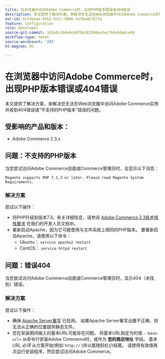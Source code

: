 ```yaml
---
title: 在浏览器中访问Adobe Commerce时，出现PHP版本错误或404错误
description: 本文提供了解决方案，来解决您无法在Web浏览器中访问Adobe Commerce实例并收到404错误或“不支持的PHP版本”错误的问题。
exl-id: 6cfdeaae-5e52-411c-9006-5af8a467873a
feature: Configuration
role: Developer
source-git-commit: 1d2e0c1b4a8e3d79a362500ee3ec7bde84a6ce0d
workflow-type: tm+mt
source-wordcount: '285'
ht-degree: 0%

---
```


# 在浏览器中访问Adobe Commerce时，出现PHP版本错误或404错误

本文提供了解决方案，来解决您无法在Web浏览器中访问Adobe Commerce实例并收到404错误或“不支持的PHP版本”错误的问题。

## 受影响的产品和版本：

* Adobe Commerce 2.3.x

## 问题：不支持的PHP版本

当您尝试访问Adobe Commerce店面或Commerce管理员时，会显示以下消息：

`Magento supports PHP 7.1.3 or later. Please read Magento System Requirements.`

### 解决方案

尝试以下操作：

* 将PHP升级到版本7.3。有关详细信息，请参阅 [Adobe Commerce 2.3技术栈栈要求](https://devdocs.magento.com/guides/v2.3/install-gde/system-requirements.html#php) 在我们的开发人员文档中。
* 重新启动Apache，因为它可能使用与文件系统上相同的PHP版本。 要重新启动Apache，请使用以下命令：
   * Ubuntu： `service apache2 restart`
   * CentOS： `service httpd restart`

## 问题：错误404

当您尝试访问Adobe Commerce店面或Commerce管理员时，显示404（未找到）错误。

### 解决方案

尝试以下操作：

* 确保 [Apache Server重写](https://devdocs.magento.com/guides/v2.3/install-gde/prereq/apache.html) 已启用。 如果Apache Server重写设置不正确，则无法从正确的位置提供静态文件。
* 您在安装期间输入的基本URL可能存在问题。 将基本URL指定为的值 `--base-url=` 从命令行安装Adobe Commerce时，或作为 **您的商店地址** 字段。 基本URL *必须* 从方案开始(例如 `http://` )并以尾随斜杠(/)结尾。 请使用有效值再次运行安装程序，然后尝试访问Adobe Commerce。
